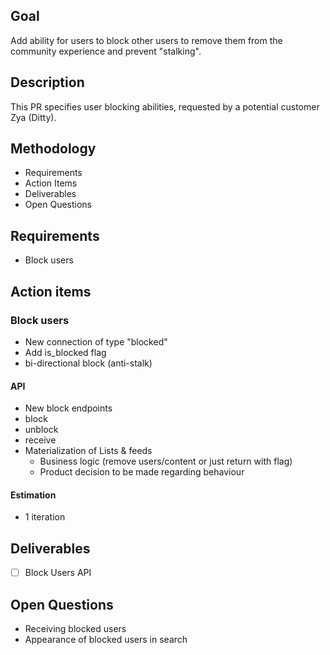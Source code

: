 ## Goal

Add ability for users to block other users to remove them from the community experience and prevent "stalking".

## Description

This PR specifies user blocking abilities, requested by a potential customer Zya (Ditty).

## Methodology

- Requirements
- Action Items
- Deliverables
- Open Questions

## Requirements

- Block users

## Action items

### Block users

- New connection of type "blocked"
- Add is_blocked flag
- bi-directional block (anti-stalk)

#### API

- New block endpoints
 - block
 - unblock
 - receive
- Materialization of Lists & feeds
  - Business logic (remove users/content or just return with flag)
  - Product decision to be made regarding behaviour

#### Estimation

- 1 iteration

## Deliverables

- [ ] Block Users API

## Open Questions

- Receiving blocked users
- Appearance of blocked users in search
